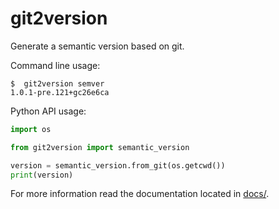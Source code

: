 # git2version

Generate a semantic version based on git.

Command line usage:

```shell
$  git2version semver
1.0.1-pre.121+gc26e6ca
```

Python API usage:

```python
import os

from git2version import semantic_version

version = semantic_version.from_git(os.getcwd())
print(version)
```

For more information read the documentation located in [docs/](docs/).
